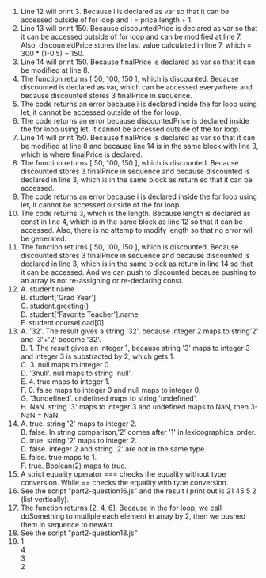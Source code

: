 1. Line 12 will print 3. Because i is declared as var so that it can be accessed outside of for loop and i = price.length + 1.
2. Line 13 will print 150. Because discountedPrice is declared as var so that it can be accessed outside of for loop and can be modified at line 7. Also, discountedPrice stores the last value calculated in line 7, which = 300 * (1-0.5) = 150.
3. Line 14 will print 150. Because finalPrice is declared as var so that it can be modified at line 8.
4. The function returns [ 50, 100, 150 ], which is discounted. Because discounted is declared as var, which can be accessed everywhere and because discounted stores 3 finalPrice in sequence.
5. The code returns an error because i is declared inside the for loop  using let, it cannot be accessed outside of the for loop.
6. The code returns an error because discountedPrice is declared inside the for loop  using let, it cannot be accessed outside of the for loop.
7. Line 14 will print 150. Because finalPrice is declared as var so that it can be modified at line 8 and because line 14 is in the same block with line 3, which is where finalPrice is declared.
8. The function returns [ 50, 100, 150 ], which is discounted. Because discounted stores 3 finalPrice in sequence and because discounted is declared in line 3, which is in the same block as return so that it can be accessed.
9. The code returns an error because i is declared inside the for loop  using let, it cannot be accessed outside of the for loop.
10. The code returns 3, which is the length. Because length is declared as const in line 4, which is in the same block as line 12 so that it can be accessed. Also, there is no attemp to modify length so that no error will be generated.
11. The function returns [ 50, 100, 150 ], which is discounted. Because discounted stores 3 finalPrice in sequence and because discounted is declared in line 3, which is in the same block as return in line 14 so that it can be accessed. And we can push to discounted because pushing to an array is not re-assigning or re-declaring const.
12. A. student.name\
    B. student['Grad Year']\
    C. student.greeting()\
    D. student['Favorite Teacher'].name\
    E. student.courseLoad[0]
13. A. '32'. The result gives a string '32', because integer 2 maps to string'2' and '3'+'2' become '32'.\
    B. 1. The result gives an integer 1, because string '3' maps to integer 3 and integer 3 is substracted by 2, which gets 1.\
    C. 3. null maps to integer 0.\
    D. '3null'. null maps to string 'null'.\
    E. 4. true maps to integer 1.\
    F. 0. false maps to integer 0 and null maps to integer 0.\
    G. '3undefined'. undefined maps to string 'undefined'.\
    H. NaN. string '3' maps to integer 3 and undefined maps to NaN, then 3-NaN = NaN.
14. A. true. string '2' maps to integer 2.\
    B. false. In string comparison,'2' comes after '1' in lexicographical order.\
    C. true. string '2' maps to integer 2. \
    D. false. integer 2 and string '2' are not in the same type.\
    E. false. true maps to 1.\
    F. true. Boolean(2) maps to true.
15. A strict equality operator === checks the equality without type conversion. While == checks the equality with type conversion.
16. See the script "part2-question16.js" and the result I print out is 21 45 5 2 (list vertically).
17. The function returns [2, 4, 6]. Because in the for loop, we call doSomething to mutliple each element in array by 2, then we pushed them in sequence to newArr.
18. See the script "part2-question18.js"
19. 1\
    4\
    3\
    2
